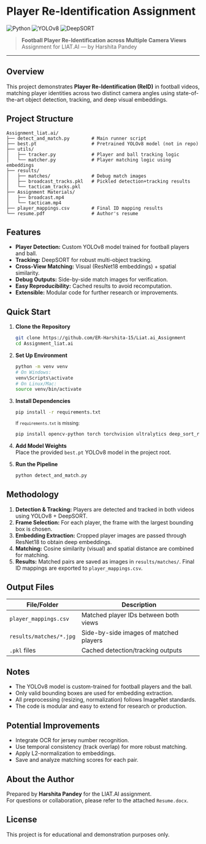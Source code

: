 # Player Re-Identification Assignment

![Python](https://img.shields.io/badge/Python-3.8%2B-blue?logo=python)
![YOLOv8](https://img.shields.io/badge/YOLOv8-Object%20Detection-green)
![DeepSORT](https://img.shields.io/badge/DeepSORT-Tracking-orange)

> **Football Player Re-Identification across Multiple Camera Views**  
> Assignment for LIAT.AI &mdash; by Harshita Pandey

---

## Overview

This project demonstrates **Player Re-Identification (ReID)** in football videos, matching player identities across two distinct camera angles using state-of-the-art object detection, tracking, and deep visual embeddings.

## Project Structure

```
Assignment_liat.ai/
├── detect_and_match.py        # Main runner script
├── best.pt                    # Pretrained YOLOv8 model (not in repo)
├── utils/
│   ├── tracker.py             # Player and ball tracking logic
│   └── matcher.py             # Player matching logic using embeddings
├── results/
│   ├── matches/               # Debug match images
│   ├── broadcast_tracks.pkl   # Pickled detection+tracking results
│   └── tacticam_tracks.pkl
├── Assignment Materials/
│   ├── broadcast.mp4
│   └── tacticam.mp4
├── player_mappings.csv        # Final ID mapping results
└── resume.pdf                 # Author's resume
```

## Features

- **Player Detection:** Custom YOLOv8 model trained for football players and ball.
- **Tracking:** DeepSORT for robust multi-object tracking.
- **Cross-View Matching:** Visual (ResNet18 embeddings) + spatial similarity.
- **Debug Outputs:** Side-by-side match images for verification.
- **Easy Reproducibility:** Cached results to avoid recomputation.
- **Extensible:** Modular code for further research or improvements.

## Quick Start

1. **Clone the Repository**
    ```bash
    git clone https://github.com/ER-Harshita-15/Liat.ai_Assignment
    cd Assignment_liat.ai
    ```

2. **Set Up Environment**
    ```bash
    python -m venv venv
    # On Windows:
    venv\Scripts\activate
    # On Linux/Mac:
    source venv/bin/activate
    ```

3. **Install Dependencies**
    ```bash
    pip install -r requirements.txt
    ```
    <sub>If `requirements.txt` is missing:</sub>
    ```bash
    pip install opencv-python torch torchvision ultralytics deep_sort_realtime
    ```

4. **Add Model Weights**  
   Place the provided `best.pt` YOLOv8 model in the project root.

5. **Run the Pipeline**
    ```bash
    python detect_and_match.py
    ```

## Methodology

1. **Detection & Tracking:** Players are detected and tracked in both videos using YOLOv8 + DeepSORT.
2. **Frame Selection:** For each player, the frame with the largest bounding box is chosen.
3. **Embedding Extraction:** Cropped player images are passed through ResNet18 to obtain deep embeddings.
4. **Matching:** Cosine similarity (visual) and spatial distance are combined for matching.
5. **Results:** Matched pairs are saved as images in `results/matches/`. Final ID mappings are exported to `player_mappings.csv`.

## Output Files

| File/Folder                | Description                                 |
|----------------------------|---------------------------------------------|
| `player_mappings.csv`      | Matched player IDs between both views       |
| `results/matches/*.jpg`    | Side-by-side images of matched players      |
| `.pkl` files               | Cached detection/tracking outputs           |

## Notes

- The YOLOv8 model is custom-trained for football players and the ball.
- Only valid bounding boxes are used for embedding extraction.
- All preprocessing (resizing, normalization) follows ImageNet standards.
- The code is modular and easy to extend for research or production.

## Potential Improvements

- Integrate OCR for jersey number recognition.
- Use temporal consistency (track overlap) for more robust matching.
- Apply L2-normalization to embeddings.
- Save and analyze matching scores for each pair.

## About the Author

Prepared by **Harshita Pandey** for the LIAT.AI assignment.  
For questions or collaboration, please refer to the attached `Resume.docx`.

## License

This project is for educational and demonstration purposes only.


